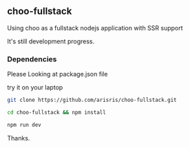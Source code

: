 ## choo-fullstack
Using choo as a fullstack nodejs application with SSR support

It's still development progress.

### Dependencies
Please Looking at package.json file

try it on your laptop
```sh
git clone https://github.com/arisris/choo-fullstack.git

cd choo-fullstack && npm install

npm run dev
```

Thanks.